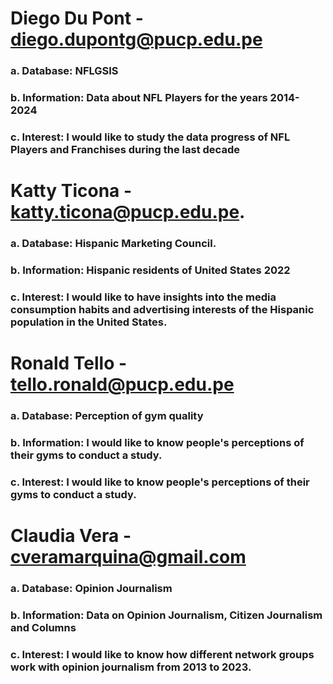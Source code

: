 # Diego Du Pont - diego.dupontg@pucp.edu.pe
### a. Database: NFLGSIS
### b. Information: Data about NFL Players for the years 2014-2024
### c. Interest: I would like to study the data progress of NFL Players and Franchises during the last decade

# Katty Ticona - katty.ticona@pucp.edu.pe.
### a. Database: Hispanic Marketing Council.
### b. Information: Hispanic residents of United States 2022
### c. Interest: I would like to have  insights into the media consumption habits and advertising interests of the Hispanic population in the United States.

# Ronald Tello - tello.ronald@pucp.edu.pe
### a. Database: Perception of gym quality
### b. Information: I would like to know people's perceptions of their gyms to conduct a study.
### c. Interest: I would like to know people's perceptions of their gyms to conduct a study.

# Claudia Vera - cveramarquina@gmail.com
### a. Database: Opinion Journalism
### b. Information: Data on Opinion Journalism, Citizen Journalism and Columns
### c. Interest: I would like to know how different network groups work with opinion journalism from 2013 to 2023.
